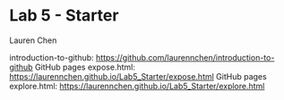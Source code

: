 # Lab 5 - Starter
Lauren Chen

introduction-to-github: https://github.com/laurennchen/introduction-to-github
GitHub pages expose.html: https://laurennchen.github.io/Lab5_Starter/expose.html
GitHub pages explore.html: https://laurennchen.github.io/Lab5_Starter/explore.html
